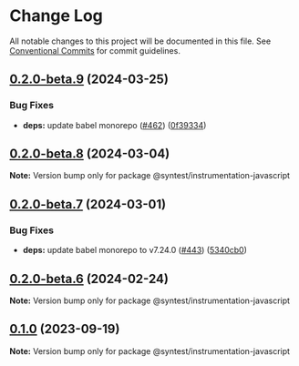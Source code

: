 # Change Log

All notable changes to this project will be documented in this file.
See [Conventional Commits](https://conventionalcommits.org) for commit guidelines.

## [0.2.0-beta.9](https://github.com/syntest-framework/syntest-javascript/compare/@syntest/instrumentation-javascript@0.2.0-beta.8...@syntest/instrumentation-javascript@0.2.0-beta.9) (2024-03-25)

### Bug Fixes

- **deps:** update babel monorepo ([#462](https://github.com/syntest-framework/syntest-javascript/issues/462)) ([0f39334](https://github.com/syntest-framework/syntest-javascript/commit/0f3933497b3110e27f135863c33a92bcaf164db5))

## [0.2.0-beta.8](https://github.com/syntest-framework/syntest-javascript/compare/@syntest/instrumentation-javascript@0.2.0-beta.7...@syntest/instrumentation-javascript@0.2.0-beta.8) (2024-03-04)

**Note:** Version bump only for package @syntest/instrumentation-javascript

## [0.2.0-beta.7](https://github.com/syntest-framework/syntest-javascript/compare/@syntest/instrumentation-javascript@0.2.0-beta.6...@syntest/instrumentation-javascript@0.2.0-beta.7) (2024-03-01)

### Bug Fixes

- **deps:** update babel monorepo to v7.24.0 ([#443](https://github.com/syntest-framework/syntest-javascript/issues/443)) ([5340cb0](https://github.com/syntest-framework/syntest-javascript/commit/5340cb03ef667efa94d06e1a2f502cd74bb00325))

## [0.2.0-beta.6](https://github.com/syntest-framework/syntest-javascript/compare/@syntest/instrumentation-javascript@0.2.0-beta.5...@syntest/instrumentation-javascript@0.2.0-beta.6) (2024-02-24)

**Note:** Version bump only for package @syntest/instrumentation-javascript

## [0.1.0](https://github.com/syntest-framework/syntest-javascript/compare/@syntest/instrumentation-javascript@0.1.0-beta.23...@syntest/instrumentation-javascript@0.1.0) (2023-09-19)

**Note:** Version bump only for package @syntest/instrumentation-javascript
